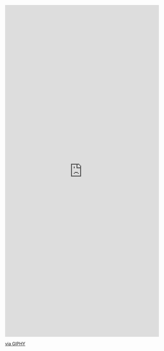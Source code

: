 <div style="width:100%;height:0;padding-bottom:216%;position:relative;">
<iframe src="https://giphy.com/embed/Plf65PaDlU7Rar2kF2" width="100%" height="100%" style="position:absolute" frameBorder="0" class="giphy-embed" allowFullScreen></iframe>
</div>
<p><a href="https://giphy.com/gifs/Plf65PaDlU7Rar2kF2">via GIPHY</a></p>
